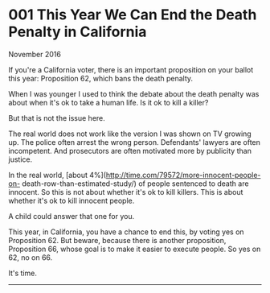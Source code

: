 # 001 This Year We Can End the Death Penalty in California


  
 
  
 November 2016   
  
 If you're a California voter, there is an important proposition on your ballot this year: Proposition 62, which bans the death penalty.   
  
 When I was younger I used to think the debate about the death penalty was about when it's ok to take a human life. Is it ok to kill a killer?   
  
 But that is not the issue here.   
  
 The real world does not work like the version I was shown on TV growing up. The police often arrest the wrong person. Defendants' lawyers are often incompetent. And prosecutors are often motivated more by publicity than justice.   
  
 In the real world, [about 4%](http://time.com/79572/more-innocent-people-on- death-row-than-estimated-study/) of people sentenced to death are innocent. So this is not about whether it's ok to kill killers. This is about whether it's ok to kill innocent people.   
  
 A child could answer that one for you.   
  
 This year, in California, you have a chance to end this, by voting yes on Proposition 62. But beware, because there is another proposition, Proposition 66, whose goal is to make it easier to execute people. So yes on 62, no on 66.   
  
 It's time.   
  
 
  
 
  
 
  
 

 
* * *
 

 

